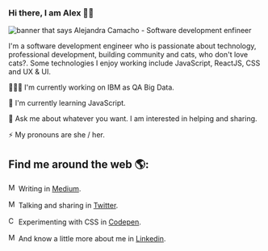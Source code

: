 ### Hi there, I am Alex 👋🏻
<img src="https://raw.githubusercontent.com/alexcamachogz/alexcamachogz/master/portada-alex.png" alt="banner that says Alejandra Camacho - Software development enfineer">

I'm a software development engineer who is passionate about technology, professional development, building community and cats, who don't love cats?. Some technologies I enjoy working include JavaScript, ReactJS, CSS and UX & UI. 

👩🏻‍💻 I'm currently working on IBM as QA Big Data.

🌱 I'm currently learning JavaScript.

💬 Ask me about whatever you want. I am interested in helping and sharing.

⚡ My pronouns are she / her.

## Find me around the web 🌎:
<img src="https://raw.githubusercontent.com/alexcamachogz/alexcamachogz/master/icons/medium.png" alt="Medium" width="16px"> Writing in <a href="https://medium.com/@alexcamachogz">Medium</a>.

<img src="https://raw.githubusercontent.com/alexcamachogz/alexcamachogz/master/icons/twitter.png" alt="Medium" width="16px"> Talking and sharing in <a href="https://medium.com/@alexcamachogz">Twitter</a>.

<img src="https://raw.githubusercontent.com/alexcamachogz/alexcamachogz/master/icons/codepen.png" alt="Codepen" width="16px"> Experimenting with CSS in <a href="https://codepen.io/alexcamachogz">Codepen</a>.

<img src="https://raw.githubusercontent.com/alexcamachogz/alexcamachogz/master/icons/linkedin.png" alt="Medium" width="16px"> And know a little more about me in <a href="https://www.linkedin.com/in/alexcamachogz/">Linkedin</a>.
